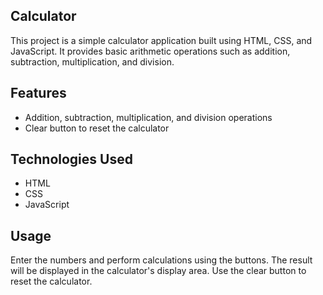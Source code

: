 ## Calculator
This project is a simple calculator application built using HTML, CSS, and JavaScript. It provides basic arithmetic operations such as addition, subtraction, multiplication, and division.

## Features

- Addition, subtraction, multiplication, and division operations
- Clear button to reset the calculator
## Technologies Used

- HTML
- CSS
- JavaScript
## Usage
Enter the numbers and perform calculations using the buttons.
The result will be displayed in the calculator's display area.
Use the clear button to reset the calculator.
